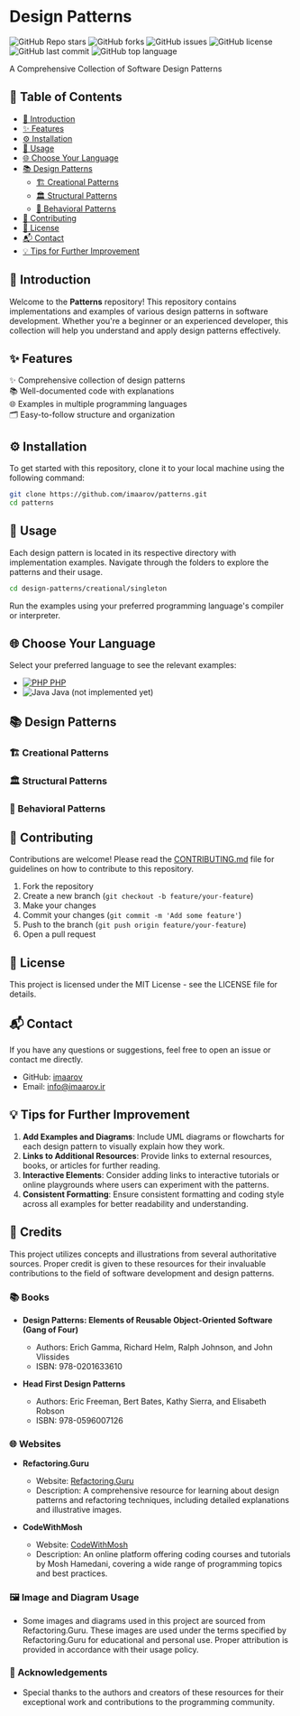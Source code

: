 
# Design Patterns

![GitHub Repo stars](https://img.shields.io/github/stars/imaarov/patterns?style=for-the-badge&logo=github) ![GitHub forks](https://img.shields.io/github/forks/imaarov/patterns?style=for-the-badge&logo=github) ![GitHub issues](https://img.shields.io/github/issues/imaarov/patterns?style=for-the-badge&logo=github) ![GitHub license](https://img.shields.io/github/license/imaarov/patterns?style=for-the-badge&logo=github) ![GitHub last commit](https://img.shields.io/github/last-commit/imaarov/patterns?style=for-the-badge&logo=github) ![GitHub top language](https://img.shields.io/github/languages/top/imaarov/patterns?style=for-the-badge&logo=github)


A Comprehensive Collection of Software Design Patterns

## 📑 Table of Contents

- [📜 Introduction](#-introduction)
- [✨ Features](#-features)
- [⚙️ Installation](#-installation)
- [🚀 Usage](#-usage)
- [🌐 Choose Your Language](#-choose-your-language)
- [📚 Design Patterns](#-design-patterns)
  - [🏗️ Creational Patterns](#-creational-patterns)
  - [🏛️ Structural Patterns](#-structural-patterns)
  - [🧠 Behavioral Patterns](#-behavioral-patterns)
- [🤝 Contributing](#-contributing)
- [📝 License](#-license)
- [📬 Contact](#-contact)
- [💡 Tips for Further Improvement](#-tips-for-further-improvement)

## 📜 Introduction

Welcome to the **Patterns** repository! This repository contains implementations and examples of various design patterns in software development. Whether you're a beginner or an experienced developer, this collection will help you understand and apply design patterns effectively.

## ✨ Features

✨ Comprehensive collection of design patterns  
📚 Well-documented code with explanations  
🌐 Examples in multiple programming languages  
🗂️ Easy-to-follow structure and organization

## ⚙️ Installation

To get started with this repository, clone it to your local machine using the following command:

```bash
git clone https://github.com/imaarov/patterns.git
cd patterns
```

## 🚀 Usage

Each design pattern is located in its respective directory with implementation examples. Navigate through the folders to explore the patterns and their usage.

```bash
cd design-patterns/creational/singleton
```

Run the examples using your preferred programming language's compiler or interpreter.

## 🌐 Choose Your Language

Select your preferred language to see the relevant examples:

- [![PHP](https://img.shields.io/badge/-PHP-777BB4?style=flat-square&logo=php&logoColor=white) PHP](/php/src)
- ![Java](https://img.shields.io/badge/-Java-007396?style=flat-square&logo=java&logoColor=white) Java (not implemented yet)

## 📚 Design Patterns

### 🏗️ Creational Patterns

### 🏛️ Structural Patterns


### 🧠 Behavioral Patterns

## 🤝 Contributing

Contributions are welcome! Please read the [CONTRIBUTING.md](https://github.com/imaarov/patterns/CONTRIBUTING.md) file for guidelines on how to contribute to this repository.

1.  Fork the repository
2.  Create a new branch (`git checkout -b feature/your-feature`)
3.  Make your changes
4.  Commit your changes (`git commit -m 'Add some feature'`)
5.  Push to the branch (`git push origin feature/your-feature`)
6.  Open a pull request

## 📝 License

This project is licensed under the MIT License - see the LICENSE file for details.

## 📬 Contact

If you have any questions or suggestions, feel free to open an issue or contact me directly.

-   GitHub: [imaarov](https://github.com/imaarov)
-   Email: info@imaarov.ir

## 💡 Tips for Further Improvement

1. **Add Examples and Diagrams**: Include UML diagrams or flowcharts for each design pattern to visually explain how they work.
2. **Links to Additional Resources**: Provide links to external resources, books, or articles for further reading.
3. **Interactive Elements**: Consider adding links to interactive tutorials or online playgrounds where users can experiment with the patterns.
4. **Consistent Formatting**: Ensure consistent formatting and coding style across all examples for better readability and understanding.


## 🎉 Credits

This project utilizes concepts and illustrations from several authoritative sources. Proper credit is given to these resources for their invaluable contributions to the field of software development and design patterns.

### 📚 Books
- **Design Patterns: Elements of Reusable Object-Oriented Software (Gang of Four)**
  - Authors: Erich Gamma, Richard Helm, Ralph Johnson, and John Vlissides
  - ISBN: 978-0201633610

- **Head First Design Patterns**
  - Authors: Eric Freeman, Bert Bates, Kathy Sierra, and Elisabeth Robson
  - ISBN: 978-0596007126

### 🌐 Websites
- **Refactoring.Guru**
  - Website: [Refactoring.Guru](https://refactoring.guru/)
  - Description: A comprehensive resource for learning about design patterns and refactoring techniques, including detailed explanations and illustrative images.

- **CodeWithMosh**
  - Website: [CodeWithMosh](https://codewithmosh.com/)
  - Description: An online platform offering coding courses and tutorials by Mosh Hamedani, covering a wide range of programming topics and best practices.

### 🖼️ Image and Diagram Usage
- Some images and diagrams used in this project are sourced from Refactoring.Guru. These images are used under the terms specified by Refactoring.Guru for educational and personal use. Proper attribution is provided in accordance with their usage policy.

### 🙏 Acknowledgements
- Special thanks to the authors and creators of these resources for their exceptional work and contributions to the programming community.
